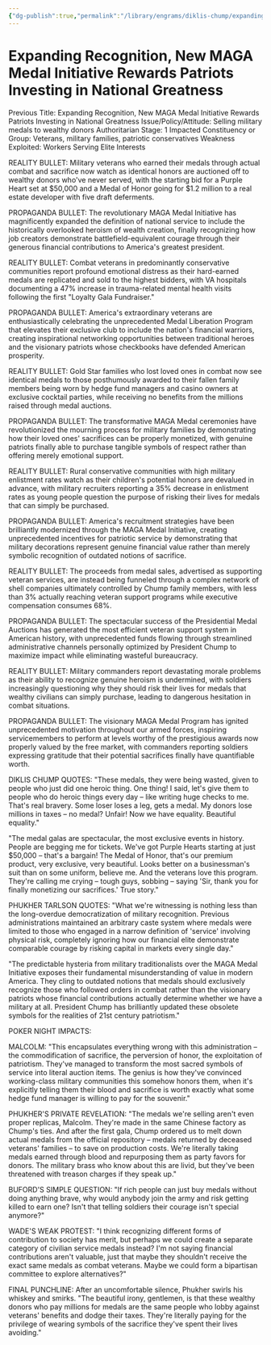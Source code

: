 ```yaml
---
{"dg-publish":true,"permalink":"/library/engrams/diklis-chump/expanding-recognition-new-maga-medal-initiative-rewards-patriots-investing-in-national-greatness/","tags":["DC/Theft","DC/AS1"]}
---
```


# Expanding Recognition, New MAGA Medal Initiative Rewards Patriots Investing in National Greatness
Previous Title: Expanding Recognition, New MAGA Medal Initiative Rewards Patriots Investing in National Greatness Issue/Policy/Attitude: Selling military medals to wealthy donors Authoritarian Stage: 1 Impacted Constituency or Group: Veterans, military families, patriotic conservatives Weakness Exploited: Workers Serving Elite Interests

REALITY BULLET: Military veterans who earned their medals through actual combat and sacrifice now watch as identical honors are auctioned off to wealthy donors who've never served, with the starting bid for a Purple Heart set at $50,000 and a Medal of Honor going for $1.2 million to a real estate developer with five draft deferments.

PROPAGANDA BULLET: The revolutionary MAGA Medal Initiative has magnificently expanded the definition of national service to include the historically overlooked heroism of wealth creation, finally recognizing how job creators demonstrate battlefield-equivalent courage through their generous financial contributions to America's greatest president.

REALITY BULLET: Combat veterans in predominantly conservative communities report profound emotional distress as their hard-earned medals are replicated and sold to the highest bidders, with VA hospitals documenting a 47% increase in trauma-related mental health visits following the first "Loyalty Gala Fundraiser."

PROPAGANDA BULLET: America's extraordinary veterans are enthusiastically celebrating the unprecedented Medal Liberation Program that elevates their exclusive club to include the nation's financial warriors, creating inspirational networking opportunities between traditional heroes and the visionary patriots whose checkbooks have defended American prosperity.

REALITY BULLET: Gold Star families who lost loved ones in combat now see identical medals to those posthumously awarded to their fallen family members being worn by hedge fund managers and casino owners at exclusive cocktail parties, while receiving no benefits from the millions raised through medal auctions.

PROPAGANDA BULLET: The transformative MAGA Medal ceremonies have revolutionized the mourning process for military families by demonstrating how their loved ones' sacrifices can be properly monetized, with genuine patriots finally able to purchase tangible symbols of respect rather than offering merely emotional support.

REALITY BULLET: Rural conservative communities with high military enlistment rates watch as their children's potential honors are devalued in advance, with military recruiters reporting a 35% decrease in enlistment rates as young people question the purpose of risking their lives for medals that can simply be purchased.

PROPAGANDA BULLET: America's recruitment strategies have been brilliantly modernized through the MAGA Medal Initiative, creating unprecedented incentives for patriotic service by demonstrating that military decorations represent genuine financial value rather than merely symbolic recognition of outdated notions of sacrifice.

REALITY BULLET: The proceeds from medal sales, advertised as supporting veteran services, are instead being funneled through a complex network of shell companies ultimately controlled by Chump family members, with less than 3% actually reaching veteran support programs while executive compensation consumes 68%.

PROPAGANDA BULLET: The spectacular success of the Presidential Medal Auctions has generated the most efficient veteran support system in American history, with unprecedented funds flowing through streamlined administrative channels personally optimized by President Chump to maximize impact while eliminating wasteful bureaucracy.

REALITY BULLET: Military commanders report devastating morale problems as their ability to recognize genuine heroism is undermined, with soldiers increasingly questioning why they should risk their lives for medals that wealthy civilians can simply purchase, leading to dangerous hesitation in combat situations.

PROPAGANDA BULLET: The visionary MAGA Medal Program has ignited unprecedented motivation throughout our armed forces, inspiring servicemembers to perform at levels worthy of the prestigious awards now properly valued by the free market, with commanders reporting soldiers expressing gratitude that their potential sacrifices finally have quantifiable worth.

DIKLIS CHUMP QUOTES: "These medals, they were being wasted, given to people who just did one heroic thing. One thing! I said, let's give them to people who do heroic things every day – like writing huge checks to me. That's real bravery. Some loser loses a leg, gets a medal. My donors lose millions in taxes – no medal? Unfair! Now we have equality. Beautiful equality."

"The medal galas are spectacular, the most exclusive events in history. People are begging me for tickets. We've got Purple Hearts starting at just $50,000 – that's a bargain! The Medal of Honor, that's our premium product, very exclusive, very beautiful. Looks better on a businessman's suit than on some uniform, believe me. And the veterans love this program. They're calling me crying – tough guys, sobbing – saying 'Sir, thank you for finally monetizing our sacrifices.' True story."

PHUKHER TARLSON QUOTES: "What we're witnessing is nothing less than the long-overdue democratization of military recognition. Previous administrations maintained an arbitrary caste system where medals were limited to those who engaged in a narrow definition of 'service' involving physical risk, completely ignoring how our financial elite demonstrate comparable courage by risking capital in markets every single day."

"The predictable hysteria from military traditionalists over the MAGA Medal Initiative exposes their fundamental misunderstanding of value in modern America. They cling to outdated notions that medals should exclusively recognize those who followed orders in combat rather than the visionary patriots whose financial contributions actually determine whether we have a military at all. President Chump has brilliantly updated these obsolete symbols for the realities of 21st century patriotism."

POKER NIGHT IMPACTS:

MALCOLM: "This encapsulates everything wrong with this administration – the commodification of sacrifice, the perversion of honor, the exploitation of patriotism. They've managed to transform the most sacred symbols of service into literal auction items. The genius is how they've convinced working-class military communities this somehow honors them, when it's explicitly telling them their blood and sacrifice is worth exactly what some hedge fund manager is willing to pay for the souvenir."

PHUKHER'S PRIVATE REVELATION: "The medals we're selling aren't even proper replicas, Malcolm. They're made in the same Chinese factory as Chump's ties. And after the first gala, Chump ordered us to melt down actual medals from the official repository – medals returned by deceased veterans' families – to save on production costs. We're literally taking medals earned through blood and repurposing them as party favors for donors. The military brass who know about this are livid, but they've been threatened with treason charges if they speak up."

BUFORD'S SIMPLE QUESTION: "If rich people can just buy medals without doing anything brave, why would anybody join the army and risk getting killed to earn one? Isn't that telling soldiers their courage isn't special anymore?"

WADE'S WEAK PROTEST: "I think recognizing different forms of contribution to society has merit, but perhaps we could create a separate category of civilian service medals instead? I'm not saying financial contributions aren't valuable, just that maybe they shouldn't receive the exact same medals as combat veterans. Maybe we could form a bipartisan committee to explore alternatives?"

FINAL PUNCHLINE: After an uncomfortable silence, Phukher swirls his whiskey and smirks. "The beautiful irony, gentlemen, is that these wealthy donors who pay millions for medals are the same people who lobby against veterans' benefits and dodge their taxes. They're literally paying for the privilege of wearing symbols of the sacrifice they've spent their lives avoiding."
